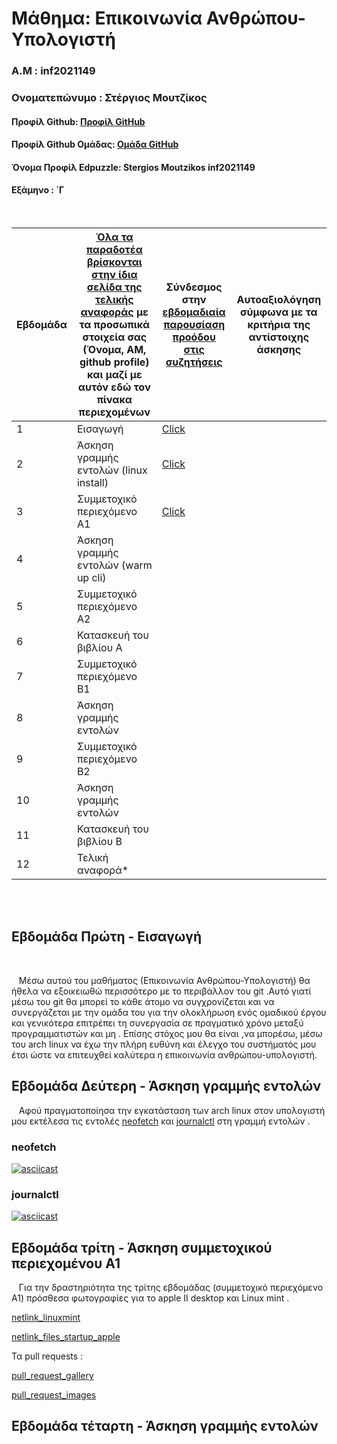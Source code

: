 # Μάθημα: Επικοινωνία Ανθρώπου-Υπολογιστή

### Α.Μ : inf2021149

### Ονοματεπώνυμο : Στέργιος Μουτζίκος

#### Προφίλ Github: [Προφίλ GitHub](https://github.com/StergiosMoutzikos)

#### Προφίλ Github Ομάδας: [Ομάδα GitHub](https://github.com/ContattoContare)

#### Όνομα Προφίλ Edpuzzle: Stergios Moutzikos inf2021149

#### Εξάμηνο : ΄Γ

<br />

| Εβδομάδα | [Όλα τα παραδοτέα βρίσκονται στην ίδια σελίδα της τελικής αναφοράς](https://courses-ionio.github.io/help/deliverables/) με τα προσωπικά στοιχεία σας (Όνομα, ΑΜ, github profile) και μαζί με αυτόν εδώ τον πίνακα περιεχομένων | Σύνδεσμος στην [εβδομαδιαία παρουσίαση προόδου στις συζητήσεις](https://github.com/courses-ionio/help/discussions/categories/show-and-tell) | Αυτοαξιολόγηση σύμφωνα με τα κριτήρια της αντίστοιχης άσκησης |
| --- | --- | --- | --- |
| 1 | Εισαγωγή| [Click](https://github.com/courses-ionio/help/discussions/894) | |
| 2 | Άσκηση γραμμής εντολών (linux install)|[Click](https://github.com/courses-ionio/help/discussions/1066) | |
| 3 | Συμμετοχικό περιεχόμενο A1 | [Click](https://github.com/courses-ionio/help/discussions/1205) |
| 4 | Άσκηση γραμμής εντολών (warm up cli) | | |
| 5 | Συμμετοχικό περιεχόμενο A2 | | |
| 6 | Κατασκευή του βιβλίου Α | | |
| 7 | Συμμετοχικό περιεχόμενο B1 | | |
| 8 | Άσκηση γραμμής εντολών | | |
| 9 | Συμμετοχικό περιεχόμενο B2 | | |
| 10 | Άσκηση γραμμής εντολών | | |
| 11 | Κατασκευή του βιβλίου Β | | |
| 12 | Τελική αναφορά* | | |


<br /><br />


## Εβδομάδα Πρώτη - Εισαγωγή

<br /> 

&nbsp;&nbsp;&nbsp;Μέσω αυτού του μαθήματος (Επικοινωνία Ανθρώπου-Υπολογιστή) θα ήθελα να εξοικειωθώ περισσότερο με το περιβάλλον του git .Αυτό γιατί μέσω του git θα μπορεί το κάθε άτομο να συγχρονίζεται και να συνεργάζεται με την ομάδα του για την ολοκλήρωση ενός ομαδικού έργου και γενικότερα επιτρέπει τη συνεργασία σε πραγματικό χρόνο μεταξύ προγραμματιστών και μη .
Επίσης στόχος μου θα είναι ,να μπορέσω, μέσω του arch linux να έχω την πλήρη ευθύνη και έλεγχο του συστήματός μου έτσι ώστε να επιτευχθεί καλύτερα η επικοινωνία ανθρώπου-υπολογιστή.



## Εβδομάδα Δεύτερη - Άσκηση γραμμής εντολών


&nbsp;&nbsp;&nbsp;Αφού πραγματοποίησα την εγκατάσταση των arch linux στον υπολογιστή μου εκτέλεσα τις εντολές [neofetch](https://asciinema.org/a/kYDeXGtecR3h88N8RKdhtu9lr) και [journalctl](https://asciinema.org/a/X0bnOq7s3FHxgMUXreFFjsZht)
στη γραμμή εντολών .



### neofetch
[![asciicast](https://asciinema.org/a/kYDeXGtecR3h88N8RKdhtu9lr.svg)](https://asciinema.org/a/kYDeXGtecR3h88N8RKdhtu9lr)

### journalctl
[![asciicast](https://asciinema.org/a/X0bnOq7s3FHxgMUXreFFjsZht.svg)](https://asciinema.org/a/X0bnOq7s3FHxgMUXreFFjsZht)



## Εβδομάδα τρίτη - Άσκηση συμμετοχικού περιεχομένου Α1

&nbsp;&nbsp;&nbsp;Για την δραστηριότητα της τρίτης εβδομάδας (συμμετοχικό περιεχόμενο Α1) πρόσθεσα φωτογραφίες για το apple II desktop και 
Linux mint .

 [netlink_linuxmint](https://delicate-kitsune-343452.netlify.app/gallery/linuxmint/)
 
[netlink_files_startup_apple](https://delicate-kitsune-343452.netlify.app/gallery/filesstartupapple/) 

Τα pull requests :

[pull_request_gallery](https://github.com/ContattoContare/_gallery/pull/7)

[pull_request_images](https://github.com/ContattoContare/images/pull/7)

## Εβδομάδα τέταρτη - Άσκηση γραμμής εντολών

&nbsp;&nbsp;&nbsp;
